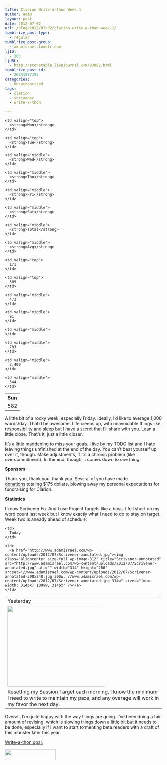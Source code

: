 ```yaml
---
title: Clarion Write-a-thon Week 1
author: Adam
layout: post
date: 2012-07-02
url: /blog/2012/07/02/clarion-write-a-thon-week-1/
tumblrize_post-type:
  - regular
tumblrize_post-group:
  - adamisrael.tumblr.com
ljID:
  - 363
ljURL:
  - http://stonetable.livejournal.com/93062.html
tumblrize_post-id:
  - 26341877195
categories:
  - Uncategorized
tags:
  - clarion
  - scrivener
  - write-a-thon

---
```

<table width="95%" cellspacing="0" cellpadding="0">
  <tr>
    <td valign="top">
      <strong>Sun</strong>
    </td>
    
    <td valign="top">
      <strong>Mon</strong>
    </td>
    
    <td valign="top">
      <strong>Tue</strong>
    </td>
    
    <td valign="middle">
      <strong>Wed</strong>
    </td>
    
    <td valign="middle">
      <strong>Thu</strong>
    </td>
    
    <td valign="middle">
      <strong>Fri</strong>
    </td>
    
    <td valign="middle">
      <strong>Sat</strong>
    </td>
    
    <td valign="middle">
      <strong>Total</strong>
    </td>
    
    <td valign="middle">
      <strong>Avg</strong>
    </td>
  </tr>
  
  <tr>
    <td valign="top">
      582
    </td>
    
    <td valign="top">
      171
    </td>
    
    <td valign="top">
      309
    </td>
    
    <td valign="middle">
      473
    </td>
    
    <td valign="middle">
      91
    </td>
    
    <td valign="middle">
    </td>
    
    <td valign="middle">
      783
    </td>
    
    <td valign="middle">
      2,409
    </td>
    
    <td valign="middle">
      344
    </td>
  </tr>
</table>

A little bit of a rocky week, especially Friday. Ideally, I&#8217;d like to average 1,000 words/day. That&#8217;d be awesome. Life creeps up, with unavoidable things like responsibility and sleep but I have a secret that I&#8217;ll share with you. Lean a little close. That&#8217;s it, just a little closer.

It&#8217;s a little maddening to miss your goals. I live by my TODO list and I hate leaving things unfinished at the end of the day. You can&#8217;t beat yourself up over it, though. Make adjustments, if it&#8217;s a chronic problem (like overcommitment). In the end, though, it comes down to one thing:

<span class='embed-youtube' style='text-align:center; display: block;'></span>

**Sponsors**

Thank you, thank you, thank you. Several of you have made [donations][1] totaling $175 dollars, blowing away my personal expectations for fundraising for Clarion.

**Statistics**

I know Scrivener Fu. And I use Project Targets like a boss. I fell short on my word count last week but I know exactly what I need to do to stay on target. Week two is already ahead of schedule:

<table border="0">
  <tr>
    <td>
      Yesterday
    </td>
    
    <td>
      Today
    </td>
  </tr>
  
  <tr>
    <td>
      <a href="http://www.adamisrael.com/wp-content/uploads/2012/07/Scrivener-07012012.jpg"><img class="aligncenter size-full wp-image-807" title="Scrivener-07012012" src="http://www.adamisrael.com/wp-content/uploads/2012/07/Scrivener-07012012.jpg" alt="" width="314" height="260" srcset="//www.adamisrael.com/wp-content/uploads/2012/07/Scrivener-07012012-300x248.jpg 300w, //www.adamisrael.com/wp-content/uploads/2012/07/Scrivener-07012012.jpg 314w" sizes="(max-width: 314px) 100vw, 314px" /></a>
    </td>
    
    <td>
      <a href="http://www.adamisrael.com/wp-content/uploads/2012/07/Scrivener-annotated.jpg"><img class="aligncenter size-full wp-image-812" title="Scrivener-annotated" src="http://www.adamisrael.com/wp-content/uploads/2012/07/Scrivener-annotated.jpg" alt="" width="314" height="260" srcset="//www.adamisrael.com/wp-content/uploads/2012/07/Scrivener-annotated-300x248.jpg 300w, //www.adamisrael.com/wp-content/uploads/2012/07/Scrivener-annotated.jpg 314w" sizes="(max-width: 314px) 100vw, 314px" /></a>
    </td>
  </tr>
  
  <tr>
    <td colspan="2">
      Resetting my Session Target each morning, I know the minimum I need to write to maintain my pace, and any overage will work in my favor the next day.
    </td>
  </tr>
</table>

Overall, I&#8217;m quite happy with the way things are going. I&#8217;ve been doing a fair amount of revising, which is slowing things down a little bit but it needs to be done, especially if I want to start tormenting beta readers with a draft of this monster later this year.

<span style="text-decoration: underline;">Write-a-thon goal:</span>

<img title="Clarion Write-a-thon goal" src="http://picometer.writertopia.com/words=3354&target=30000" alt="" width="162" height="35" />

 [1]: http://clarionwriteathon.org/members/profile.php?writerid=348271